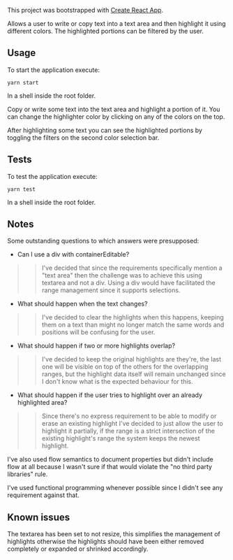 This project was bootstrapped with [Create React App](https://github.com/facebook/create-react-app).

Allows a user to write or copy text into a text area and then highlight it using
different colors. The highlighted portions can be filtered by the user.

## Usage
To start the application execute:

`yarn start`

In a shell inside the root folder.

Copy or write some text into the text area and highlight a portion of it. You can
change the highlighter color by clicking on any of the colors on the top.

After highlighting some text you can see the highlighted portions by toggling
the filters on the second color selection bar.

## Tests
To test the application execute:

`yarn test`

In a shell inside the root folder.

## Notes
Some outstanding questions to which answers were presupposed:
* Can I use a div with containerEditable?
>> I've decided that since the requirements specifically mention a "text area"
   then the challenge was to achieve this using textarea and not a div. Using
   a div would have facilitated the range management since it supports selections.

* What should happen when the text changes?
>> I've decided to clear the highlights when this happens, keeping them on a text
   than might no longer match the same words and positions will be confusing for
   the user.

* What should happen if two or more highlights overlap?
>> I've decided to keep the original highlights are they're, the last one will
   be visible on top of the others for the overlapping ranges, but the highlight
   data itself will remain unchanged since I don't know what is the expected
   behaviour for this.

* What should happen if the user tries to highlight over an already highlighted area?
>> Since there's no express requirement to be able to modify or erase an existing
   highlight I've decided to just allow the user to highlight it partially, if the
   range is a strict intersection of the existing highlight's range the system
   keeps the newest highlight.

I've also used flow semantics to document properties but didn't include flow at
all because I wasn't sure if that would violate the "no third party libraries" rule.

I've used functional programming whenever possible since I didn't see any requirement
against that.

## Known issues
The textarea has been set to not resize, this simplifies the management of highlights
otherwise the highlights should have been either removed completely or expanded or
shrinked accordingly.
